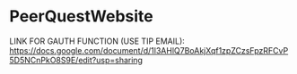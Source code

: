 ﻿# PeerQuestWebsite

LINK FOR GAUTH FUNCTION (USE TIP EMAIL):
https://docs.google.com/document/d/1l3AHlQ7BoAkjXqf1zpZCzsFpzRFCvP5D5NCnPkO8S9E/edit?usp=sharing
